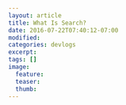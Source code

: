 ```yaml
---
layout: article
title: What Is Search?
date: 2016-07-22T07:40:12-07:00
modified:
categories: devlogs
excerpt:
tags: []
image:
  feature:
  teaser:
  thumb:
---
```


